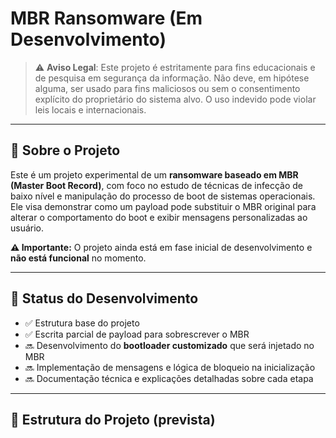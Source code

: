 # MBR Ransomware (Em Desenvolvimento)

> ⚠️ **Aviso Legal**: Este projeto é estritamente para fins educacionais e de pesquisa em segurança da informação. Não deve, em hipótese alguma, ser usado para fins maliciosos ou sem o consentimento explícito do proprietário do sistema alvo. O uso indevido pode violar leis locais e internacionais.

---

## 📌 Sobre o Projeto

Este é um projeto experimental de um **ransomware baseado em MBR (Master Boot Record)**, com foco no estudo de técnicas de infecção de baixo nível e manipulação do processo de boot de sistemas operacionais. Ele visa demonstrar como um payload pode substituir o MBR original para alterar o comportamento do boot e exibir mensagens personalizadas ao usuário.

**⚠️ Importante:** O projeto ainda está em fase inicial de desenvolvimento e **não está funcional** no momento.

---

## 🚧 Status do Desenvolvimento

- ✅ Estrutura base do projeto
- ✅ Escrita parcial de payload para sobrescrever o MBR
- 🔜 Desenvolvimento do **bootloader customizado** que será injetado no MBR
- 🔜 Implementação de mensagens e lógica de bloqueio na inicialização
- 🔜 Documentação técnica e explicações detalhadas sobre cada etapa

---

## 📁 Estrutura do Projeto (prevista)

